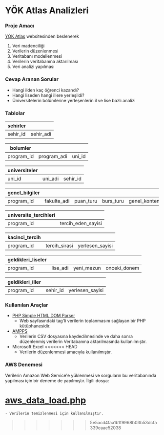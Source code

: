 # YÖK Atlas Analizleri

### Proje Amacı

[YÖK Atlas](http://www.github.com) websitesinden beslenerek 

1. Veri madenciliği
2. Verilerin düzenlenmesi
3. Veritabanı modellenmesi
4. Verilerin veritabanına aktarılması
5. Veri analizi yapılması

### Cevap Aranan Sorular

- Hangi ilden kaç öğrenci kazandı?
- Hangi liseden hangi illere yerleşildi?
- Üniversitelerin bölümlerine yerleşenlerin il ve lise bazlı analizi

### Tablolar

| sehirler | |
| --- | --- |
| sehir_id | sehir_adi |

| bolumler | | |
| --- | --- | --- |
| program_id | program_adi | uni_id |

| universiteler | | |
| --- | --- | --- |
| uni_id | uni_adi | sehir_id |

| genel_bilgiler | | | | | | | | | | | | | | | |
| --- | --- | --- | --- | --- | --- | --- | --- | --- | --- | --- | --- | --- | --- | --- | --- |
| program_id | fakulte_adi | puan_turu | burs_turu | genel_kontenjan | okul_birincisi_kontenjani | toplam_kontenjan | genel_kontenjana_yerlesen | okul_birincisi_kontenjanina_yerlesen | toplam_yerlesen | bos_kontenjan | ilk_yerlesme_orani | kayit_yaptirmayan | ek_yerlesen | ortalama_obp | ort_diploma_notu |

| universite_tercihleri | |
| --- | --- |
| program_id | tercih_eden_sayisi |

| kacinci_tercih | | |
| --- | --- | --- |
| program_id | tercih_sirasi | yerlesen_sayisi |

| geldikleri_liseler | | | |
| --- | --- | --- | --- |
| program_id | lise_adi | yeni_mezun | onceki_donem |

| geldikleri_iller | | |
| --- | --- | --- |
| program_id | sehir_id | yerlesen_sayisi |

### Kullanılan Araçlar

- [PHP Simple HTML DOM Parser](https://simplehtmldom.sourceforge.io)
    - Web sayfasındaki tag'li verilerin toplanmasını sağlayan bir PHP kütüphanesidir.
- [AMPPS](http://www.ampps.com)
    - Verilerin CSV dosyasına kaydedilmesinde ve daha sonra düzenlenmiş verilerin Veritabanına aktarılmasında kullanılmıştır.
- Microsoft Excel
<<<<<<< HEAD
    - Verilerin düzenlenmesi amacıyla kullanılmıştır.
    
    
### AWS Denemesi

Verilerin Amazon Web Service'e yüklenmesi ve sorguların bu veritabanında yapılması için bir deneme de yapılmıştır. İlgili dosya:

[aws_data_load.php](https://github.com/bersoy12/UniversityStudentAnalysis/blob/main/aws_data_load.php)
=======
    - Verilerin temizlenmesi için kullanılmıştır.
>>>>>>> 5e5acd4faa1b1f9968b03b53dcfa339eaae52038
